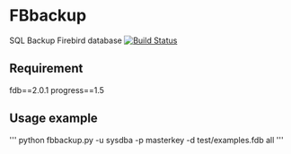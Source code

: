 # FBbackup

SQL Backup Firebird database 
[![Build Status](https://travis-ci.org/ilizaran/FBbackup.svg?branch=master)](https://travis-ci.org/ilizaran/FBbackup)

## Requirement

fdb==2.0.1
progress==1.5

## Usage example

'''
python fbbackup.py -u sysdba -p masterkey -d test/examples.fdb all
'''
